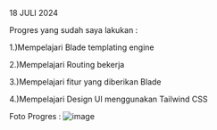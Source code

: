 18 JULI 2024 

Progres yang sudah saya lakukan : 

1.)Mempelajari Blade templating engine

2.)Mempelajari Routing bekerja

3.)Mempelajari fitur yang diberikan Blade

4.)Mempelajari Design UI menggunakan Tailwind CSS

Foto Progres : 
![image](https://github.com/user-attachments/assets/4f6321c4-ea1a-4e26-a325-aad3ef39f7d7)
